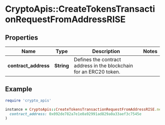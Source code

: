 # CryptoApis::CreateTokensTransactionRequestFromAddressRISE

## Properties

| Name | Type | Description | Notes |
| ---- | ---- | ----------- | ----- |
| **contract_address** | **String** | Defines the contract address in the blockchain for an ERC20 token. |  |

## Example

```ruby
require 'crypto_apis'

instance = CryptoApis::CreateTokensTransactionRequestFromAddressRISE.new(
  contract_address: 0x092de782a7e1e0a92991ad829a0a33aef3c7545e
)
```

